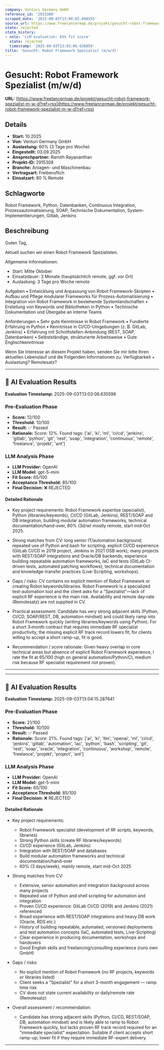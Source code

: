 ```yaml
---
company: Venturi Germany GmbH
reference_id: '2915308'
scraped_date: '2025-09-03T13:00:05.890555'
source_url: https://www.freelancermap.de/projekt/gesucht-robot-framework-spezialist-m-w-d?ref=rss
state: rejected
state_history:
- note: 'LLM evaluation: 65% fit score'
  state: rejected
  timestamp: '2025-09-03T13:03:06.638858'
title: 'Gesucht: Robot Framework Spezialist (m/w/d)'
---
```



# Gesucht: Robot Framework Spezialist (m/w/d)
**URL:** [https://www.freelancermap.de/projekt/gesucht-robot-framework-spezialist-m-w-d?ref=rss](https://www.freelancermap.de/projekt/gesucht-robot-framework-spezialist-m-w-d?ref=rss)
## Details
- **Start:** 10.2025
- **Von:** Venturi Germany GmbH
- **Auslastung:** 60% (3 Tage pro Woche)
- **Eingestellt:** 03.09.2025
- **Ansprechpartner:** Ramith Rayananthan
- **Projekt-ID:** 2915308
- **Branche:** Anlagen- und Maschinenbau
- **Vertragsart:** Freiberuflich
- **Einsatzart:** 80
                                                % Remote

## Schlagworte
Robot Framework, Python, Datenbanken, Continuous Integration, Prozessautomatisierung, SOAP, Technische Dokumentation, System-Implementierungen, Gitlab, Jenkins

## Beschreibung
Guten Tag,

Aktuell suchen wir einen Robot Framework Spezialisten.

Allgemeine Informationen:
- Start: Mitte Oktober
- Einsatzdauer: 3 Monate (hauptsächlich remote, ggf. vor Ort)
- Auslastung: 3 Tage pro Woche remote

Aufgaben
• Entwicklung und Anpassung von Robot Framework-Skripten
• Aufbau und Pflege modularer Frameworks für Prozess-Automatisierung
• Integration von Robot Framework in bestehende Systemlandschaften
• Erstellung von Keywords und Bibliotheken in Python
• Technische Dokumentation und Übergabe an interne Teams

Anforderungen
• Sehr gute Kenntnisse in Robot Framework
• Fundierte Erfahrung in Python
• Kenntnisse in CI/CD-Umgebungen (z. B. GitLab, Jenkins)
• Erfahrung mit Schnittstellen-Anbindung (REST, SOAP, Datenbanken)
• Selbstständige, strukturierte Arbeitsweise
• Gute Englischkenntnisse

Wenn Sie Interesse an diesem Projekt haben, senden Sie mir bitte Ihren aktuellen Lebenslauf und die Folgenden Informationen zu: Verfügbarkeit + Auslastung? Remotesatz?

---

## 🤖 AI Evaluation Results

**Evaluation Timestamp:** 2025-09-03T13:03:06.635596

### Pre-Evaluation Phase
- **Score:** 12/100
- **Threshold:** 10/100
- **Result:** ✅ Passed
- **Rationale:** Score: 12%. Found tags: ['ai', 'ki', 'ml', 'ci/cd', 'jenkins', 'gitlab', 'python', 'git', 'rest', 'soap', 'integration', 'continuous', 'remote', 'freelance', 'projekt', 'ant']

### LLM Analysis Phase
- **LLM Provider:** OpenAI
- **LLM Model:** gpt-5-mini
- **Fit Score:** 65/100
- **Acceptance Threshold:** 85/100
- **Final Decision:** ❌ REJECTED

#### Detailed Rationale
- Key project requirements: Robot Framework expertise (specialist), Python (libraries/keywords), CI/CD (GitLab, Jenkins), REST/SOAP and DB integration, building modular automation frameworks, technical documentation/hand-over, 60% (3d/w) mostly remote, start mid‑Oct 2025.

- Strong matches from CV: long senior IT/automation background; repeated use of Python and bash for scripting; explicit CI/CD experience (GitLab CI/CD in 2019 project, Jenkins in 2021 OSB work); many projects with REST/SOAP integrations and Oracle/DB backends; experience building repeatable automation frameworks, IaC and tests (GitLab CI-driven tests, automated patching workflows); technical documentation and knowledge-transfer practices (Live-Scripting, workshops).

- Gaps / risks: CV contains no explicit mention of Robot Framework or creating Robot keywords/libraries. Robot Framework is a specialized test-automation tool and the client asks for a "Spezialist"—lack of explicit RF experience is the main risk. Availability and remote day‑rate (Remotesatz) are not supplied in CV.

- Practical assessment: Candidate has very strong adjacent skills (Python, CI/CD, SOAP/REST, DB, automation mindset) and could likely ramp into Robot Framework quickly (writing libraries/keywords using Python). For a short 3‑month contract that requires immediate RF specialist productivity, the missing explicit RF track record lowers fit; for clients willing to accept a short ramp-up, fit is good.

- Recommendation / score rationale: Given heavy overlap in core technical areas but absence of explicit Robot Framework experience, I rate the fit at 65/100 (high on general automation/Python/CI, medium risk because RF specialist requirement not proven).

---


---

## 🤖 AI Evaluation Results

**Evaluation Timestamp:** 2025-09-03T13:04:15.287641

### Pre-Evaluation Phase
- **Score:** 21/100
- **Threshold:** 10/100
- **Result:** ✅ Passed
- **Rationale:** Score: 21%. Found tags: ['ai', 'ki', 'llm', 'openai', 'ml', 'ci/cd', 'jenkins', 'gitlab', 'automation', 'iac', 'python', 'bash', 'scripting', 'git', 'rest', 'soap', 'oracle', 'integration', 'continuous', 'workshop', 'remote', 'freelance', 'projekt', 'project', 'ant']

### LLM Analysis Phase
- **LLM Provider:** OpenAI
- **LLM Model:** gpt-5-mini
- **Fit Score:** 65/100
- **Acceptance Threshold:** 85/100
- **Final Decision:** ❌ REJECTED

#### Detailed Rationale
- Key project requirements:
  - Robot Framework specialist (development of RF scripts, keywords, libraries)
  - Strong Python skills (create RF libraries/keywords)
  - CI/CD experience (GitLab, Jenkins)
  - Integration with REST/SOAP and databases
  - Build modular automation frameworks and technical documentation/hand-over
  - 60% (3 days/week), mainly remote, start mid-Oct 2025

- Strong matches from CV:
  - Extensive, senior automation and integration background across many projects
  - Repeated use of Python and shell scripting for automation and integration
  - Proven CI/CD experience: GitLab CI/CD (2019) and Jenkins (2021) referenced
  - Broad experience with REST/SOAP integrations and heavy DB work (Oracle, RDS etc.)
  - History of building repeatable, automated, versioned deployments and test automation concepts (IaC, automated tests, Live-Scripting)
  - Clear experience in producing documentation, workshops and handovers
  - Good English skills and freelancing/consulting experience (runs own GmbH)

- Gaps / risks:
  - No explicit mention of Robot Framework (no RF projects, keywords or libraries listed)
  - Client seeks a "Spezialist" for a short 3-month engagement — ramp time risk
  - CV does not state current availability or daily/remote rate (Remotesatz)

- Overall assessment / recommendation:
  - Candidate has strong adjacent skills (Python, CI/CD, REST/SOAP, DB, automation mindset) and is likely able to ramp to Robot Framework quickly, but lacks proven RF track record required for an "immediate specialist" expectation. Suitable if client accepts short ramp-up; lower fit if they require immediate RF-expert delivery.

---
